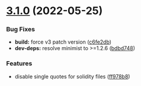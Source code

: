 # [3.1.0](https://github.com/ivangabriele/prettier-config/compare/v3.0.2...v3.1.0) (2022-05-25)


### Bug Fixes

* **build:** force v3 patch version ([c6fe2db](https://github.com/ivangabriele/prettier-config/commit/c6fe2db07e6ce7602ab48f857352ec88e9988056))
* **dev-deps:** resolve minimist to >=1.2.6 ([bdbd748](https://github.com/ivangabriele/prettier-config/commit/bdbd748180b33060f018508451b2c2508657ab12))


### Features

* disable single quotes for solidity files ([ff978b8](https://github.com/ivangabriele/prettier-config/commit/ff978b8b8baf8cd27220443c584d2b618f750b43))
